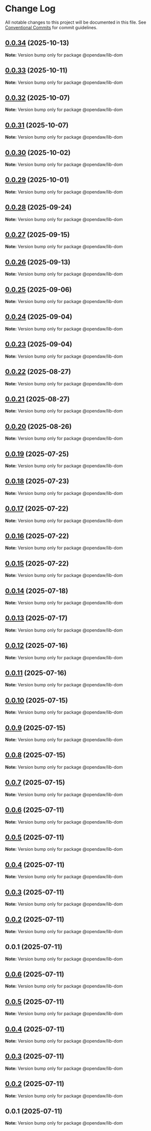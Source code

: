 # Change Log

All notable changes to this project will be documented in this file.
See [Conventional Commits](https://conventionalcommits.org) for commit guidelines.

## [0.0.34](https://github.com/andremichelle/openDAW/compare/@opendaw/lib-dom@0.0.33...@opendaw/lib-dom@0.0.34) (2025-10-13)

**Note:** Version bump only for package @opendaw/lib-dom

## [0.0.33](https://github.com/andremichelle/openDAW/compare/@opendaw/lib-dom@0.0.32...@opendaw/lib-dom@0.0.33) (2025-10-11)

**Note:** Version bump only for package @opendaw/lib-dom

## [0.0.32](https://github.com/andremichelle/openDAW/compare/@opendaw/lib-dom@0.0.31...@opendaw/lib-dom@0.0.32) (2025-10-07)

**Note:** Version bump only for package @opendaw/lib-dom

## [0.0.31](https://github.com/andremichelle/openDAW/compare/@opendaw/lib-dom@0.0.30...@opendaw/lib-dom@0.0.31) (2025-10-07)

**Note:** Version bump only for package @opendaw/lib-dom

## [0.0.30](https://github.com/andremichelle/openDAW/compare/@opendaw/lib-dom@0.0.29...@opendaw/lib-dom@0.0.30) (2025-10-02)

**Note:** Version bump only for package @opendaw/lib-dom

## [0.0.29](https://github.com/andremichelle/openDAW/compare/@opendaw/lib-dom@0.0.28...@opendaw/lib-dom@0.0.29) (2025-10-01)

**Note:** Version bump only for package @opendaw/lib-dom

## [0.0.28](https://github.com/andremichelle/openDAW/compare/@opendaw/lib-dom@0.0.27...@opendaw/lib-dom@0.0.28) (2025-09-24)

**Note:** Version bump only for package @opendaw/lib-dom

## [0.0.27](https://github.com/andremichelle/openDAW/compare/@opendaw/lib-dom@0.0.26...@opendaw/lib-dom@0.0.27) (2025-09-15)

**Note:** Version bump only for package @opendaw/lib-dom

## [0.0.26](https://github.com/andremichelle/openDAW/compare/@opendaw/lib-dom@0.0.25...@opendaw/lib-dom@0.0.26) (2025-09-13)

**Note:** Version bump only for package @opendaw/lib-dom

## [0.0.25](https://github.com/andremichelle/openDAW/compare/@opendaw/lib-dom@0.0.24...@opendaw/lib-dom@0.0.25) (2025-09-06)

**Note:** Version bump only for package @opendaw/lib-dom

## [0.0.24](https://github.com/andremichelle/openDAW/compare/@opendaw/lib-dom@0.0.23...@opendaw/lib-dom@0.0.24) (2025-09-04)

**Note:** Version bump only for package @opendaw/lib-dom

## [0.0.23](https://github.com/andremichelle/openDAW/compare/@opendaw/lib-dom@0.0.22...@opendaw/lib-dom@0.0.23) (2025-09-04)

**Note:** Version bump only for package @opendaw/lib-dom

## [0.0.22](https://github.com/andremichelle/openDAW/compare/@opendaw/lib-dom@0.0.21...@opendaw/lib-dom@0.0.22) (2025-08-27)

**Note:** Version bump only for package @opendaw/lib-dom

## [0.0.21](https://github.com/andremichelle/openDAW/compare/@opendaw/lib-dom@0.0.20...@opendaw/lib-dom@0.0.21) (2025-08-27)

**Note:** Version bump only for package @opendaw/lib-dom

## [0.0.20](https://github.com/andremichelle/openDAW/compare/@opendaw/lib-dom@0.0.19...@opendaw/lib-dom@0.0.20) (2025-08-26)

**Note:** Version bump only for package @opendaw/lib-dom

## [0.0.19](https://github.com/andremichelle/openDAW/compare/@opendaw/lib-dom@0.0.18...@opendaw/lib-dom@0.0.19) (2025-07-25)

**Note:** Version bump only for package @opendaw/lib-dom

## [0.0.18](https://github.com/andremichelle/openDAW/compare/@opendaw/lib-dom@0.0.17...@opendaw/lib-dom@0.0.18) (2025-07-23)

**Note:** Version bump only for package @opendaw/lib-dom

## [0.0.17](https://github.com/andremichelle/openDAW/compare/@opendaw/lib-dom@0.0.16...@opendaw/lib-dom@0.0.17) (2025-07-22)

**Note:** Version bump only for package @opendaw/lib-dom

## [0.0.16](https://github.com/andremichelle/openDAW/compare/@opendaw/lib-dom@0.0.15...@opendaw/lib-dom@0.0.16) (2025-07-22)

**Note:** Version bump only for package @opendaw/lib-dom

## [0.0.15](https://github.com/andremichelle/openDAW/compare/@opendaw/lib-dom@0.0.14...@opendaw/lib-dom@0.0.15) (2025-07-22)

**Note:** Version bump only for package @opendaw/lib-dom

## [0.0.14](https://github.com/andremichelle/openDAW/compare/@opendaw/lib-dom@0.0.13...@opendaw/lib-dom@0.0.14) (2025-07-18)

**Note:** Version bump only for package @opendaw/lib-dom

## [0.0.13](https://github.com/andremichelle/openDAW/compare/@opendaw/lib-dom@0.0.12...@opendaw/lib-dom@0.0.13) (2025-07-17)

**Note:** Version bump only for package @opendaw/lib-dom

## [0.0.12](https://github.com/andremichelle/openDAW/compare/@opendaw/lib-dom@0.0.11...@opendaw/lib-dom@0.0.12) (2025-07-16)

**Note:** Version bump only for package @opendaw/lib-dom

## [0.0.11](https://github.com/andremichelle/openDAW/compare/@opendaw/lib-dom@0.0.10...@opendaw/lib-dom@0.0.11) (2025-07-16)

**Note:** Version bump only for package @opendaw/lib-dom

## [0.0.10](https://github.com/andremichelle/openDAW/compare/@opendaw/lib-dom@0.0.9...@opendaw/lib-dom@0.0.10) (2025-07-15)

**Note:** Version bump only for package @opendaw/lib-dom

## [0.0.9](https://github.com/andremichelle/openDAW/compare/@opendaw/lib-dom@0.0.8...@opendaw/lib-dom@0.0.9) (2025-07-15)

**Note:** Version bump only for package @opendaw/lib-dom

## [0.0.8](https://github.com/andremichelle/openDAW/compare/@opendaw/lib-dom@0.0.7...@opendaw/lib-dom@0.0.8) (2025-07-15)

**Note:** Version bump only for package @opendaw/lib-dom

## [0.0.7](https://github.com/andremichelle/openDAW/compare/@opendaw/lib-dom@0.0.6...@opendaw/lib-dom@0.0.7) (2025-07-15)

**Note:** Version bump only for package @opendaw/lib-dom

## [0.0.6](https://github.com/andremichelle/openDAW/compare/@opendaw/lib-dom@0.0.5...@opendaw/lib-dom@0.0.6) (2025-07-11)

**Note:** Version bump only for package @opendaw/lib-dom

## [0.0.5](https://github.com/andremichelle/openDAW/compare/@opendaw/lib-dom@0.0.4...@opendaw/lib-dom@0.0.5) (2025-07-11)

**Note:** Version bump only for package @opendaw/lib-dom

## [0.0.4](https://github.com/andremichelle/openDAW/compare/@opendaw/lib-dom@0.0.3...@opendaw/lib-dom@0.0.4) (2025-07-11)

**Note:** Version bump only for package @opendaw/lib-dom

## [0.0.3](https://github.com/andremichelle/openDAW/compare/@opendaw/lib-dom@0.0.2...@opendaw/lib-dom@0.0.3) (2025-07-11)

**Note:** Version bump only for package @opendaw/lib-dom

## [0.0.2](https://github.com/andremichelle/openDAW/compare/@opendaw/lib-dom@0.0.1...@opendaw/lib-dom@0.0.2) (2025-07-11)

**Note:** Version bump only for package @opendaw/lib-dom

## 0.0.1 (2025-07-11)

**Note:** Version bump only for package @opendaw/lib-dom

## [0.0.6](https://github.com/andremichelle/opendaw-turbo/compare/@opendaw/lib-dom@0.0.5...@opendaw/lib-dom@0.0.6) (2025-07-11)

**Note:** Version bump only for package @opendaw/lib-dom

## [0.0.5](https://github.com/andremichelle/opendaw-turbo/compare/@opendaw/lib-dom@0.0.4...@opendaw/lib-dom@0.0.5) (2025-07-11)

**Note:** Version bump only for package @opendaw/lib-dom

## [0.0.4](https://github.com/andremichelle/opendaw-turbo/compare/@opendaw/lib-dom@0.0.3...@opendaw/lib-dom@0.0.4) (2025-07-11)

**Note:** Version bump only for package @opendaw/lib-dom

## [0.0.3](https://github.com/andremichelle/opendaw-turbo/compare/@opendaw/lib-dom@0.0.2...@opendaw/lib-dom@0.0.3) (2025-07-11)

**Note:** Version bump only for package @opendaw/lib-dom

## [0.0.2](https://github.com/andremichelle/opendaw-turbo/compare/@opendaw/lib-dom@0.0.1...@opendaw/lib-dom@0.0.2) (2025-07-11)

**Note:** Version bump only for package @opendaw/lib-dom

## 0.0.1 (2025-07-11)

**Note:** Version bump only for package @opendaw/lib-dom
